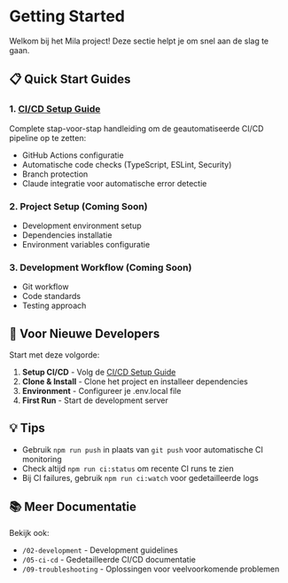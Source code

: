 # Getting Started

Welkom bij het Mila project! Deze sectie helpt je om snel aan de slag te gaan.

## 📋 Quick Start Guides

### 1. [CI/CD Setup Guide](./ci-cd-setup-guide.md)
Complete stap-voor-stap handleiding om de geautomatiseerde CI/CD pipeline op te zetten:
- GitHub Actions configuratie
- Automatische code checks (TypeScript, ESLint, Security)
- Branch protection
- Claude integratie voor automatische error detectie

### 2. Project Setup (Coming Soon)
- Development environment setup
- Dependencies installatie
- Environment variables configuratie

### 3. Development Workflow (Coming Soon)
- Git workflow
- Code standards
- Testing approach

## 🚀 Voor Nieuwe Developers

Start met deze volgorde:
1. **Setup CI/CD** - Volg de [CI/CD Setup Guide](./ci-cd-setup-guide.md)
2. **Clone & Install** - Clone het project en installeer dependencies
3. **Environment** - Configureer je .env.local file
4. **First Run** - Start de development server

## 💡 Tips

- Gebruik `npm run push` in plaats van `git push` voor automatische CI monitoring
- Check altijd `npm run ci:status` om recente CI runs te zien
- Bij CI failures, gebruik `npm run ci:watch` voor gedetailleerde logs

## 📚 Meer Documentatie

Bekijk ook:
- `/02-development` - Development guidelines
- `/05-ci-cd` - Gedetailleerde CI/CD documentatie
- `/09-troubleshooting` - Oplossingen voor veelvoorkomende problemen